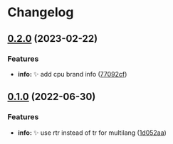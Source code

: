 # Changelog

## [0.2.0](https://github.com/AnzhiZhang/MCDReforgedPlugins/compare/info-v0.1.0...info-v0.2.0) (2023-02-22)


### Features

* **info:** ✨ add cpu brand info ([77092cf](https://github.com/AnzhiZhang/MCDReforgedPlugins/commit/77092cf24a442dec8487d259c798bf8b43b10a39))

## [0.1.0](https://github.com/AnzhiZhang/MCDReforgedPlugins/compare/info-v0.0.2...info-v0.1.0) (2022-06-30)


### Features

* **info:** ✨ use rtr instead of tr for multilang ([1d052aa](https://github.com/AnzhiZhang/MCDReforgedPlugins/commit/1d052aab180eae647534f31cc4762e8e44735f82))
